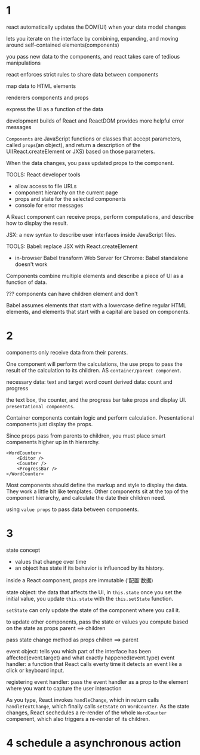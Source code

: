 # 1

react automatically updates the DOM(UI) when your data model changes

lets you iterate on the interface by combining, expanding, and moving around self-contained elements(components)

you pass new data to the components, and react takes care of tedious manipulations

react enforces strict rules to share data between components

map data to HTML elements

renderers components and props

express the UI as a function of the data

development builds of React and ReactDOM provides more helpful error messages

`Components` are JavaScript functions or classes that accept parameters, called `props`(an object), and return a description of the UI(React.createElement or JXS) based on those parameters.

When the data changes, you pass updated props to the component.

TOOLS: 
React developer tools
- allow access to file URLs
- component hierarchy on the current page
- props and state for the selected components
- console for error messages
  
A React component can receive props, perform computations, and describe how to display the result.

JSX: a new syntax to describe user interfaces inside JavaScript files.

TOOLS:
Babel: replace JSX with React.createElement
- in-browser Babel transform
Web Server for Chrome: Babel standalone doesn't work

Components combine multiple elements and describe a piece of UI as a function of data.

??? components can have children element and don't

Babel assumes elements that start with a lowercase define regular HTML elements, and elements that start with a capital are based on components.

# 2

components only receive data from their parents.

One component will perform the calculations, the use props to pass the result of the calculation to its children. AS `container/parent component`.

necessary data: text and target word count
derived data: count and progress

the text box, the counter, and the progress bar take props and display UI. `presentational components`.

Container components contain logic and perform calculation. Presentational components just display the props.

Since props pass from parents to children, you must place smart compenents higher up in th hierarchy.

```
<WordCounter>
    <Editor />
    <Counter />
    <ProgressBar />
</WordCounter>
```

Most components should define the markup and style to display the data. They work a little bit like templates. Other components sit at the top of the component hierarchy, and calculate the date their children need.

using `value props` to pass data between components.

# 3 

state concept
- values that change over time
- an object has state if its behavior is influenced by its history.

inside a React component, props are immutable ('配置'数据)

state object:
the data that affects the UI, in `this.state`
once you set the initial value, you update `this.state` with the `this.setState` function.

`setState` can only update the state of the component where you call it.

to update other components, pass the state or values you compute based on the state as props  parent ==> children

pass state change method as props chilren ==> parent

event object: 
tells you which part of the interface has been affected(event.target)
and what exactly happened(event.type)
event handler: a function that React calls everty time it detects an event like a click or keyboard input.

registering event handler:
pass the event handler as a prop to the element where you want to capture the user interaction

As you type, React invokes `handleChange`, which in return calls `handleTextChange`, which finally calls `setState` on `WordCounter`.
As the state changes, React sechedules a re-render of the whole `WordCounter` compenent, which also triggers a re-render of its children.

# 4 schedule a asynchronous action

